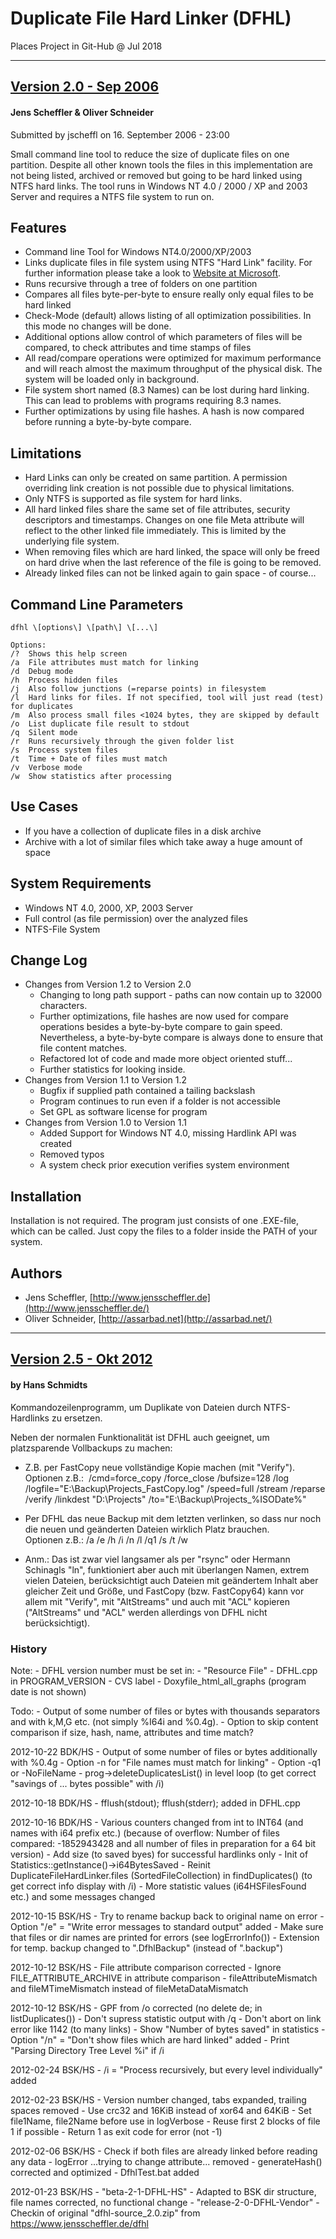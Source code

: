 # Duplicate File Hard Linker (DFHL)
Places Project in Git-Hub @ Jul 2018
* * *
## [Version 2.0 - Sep 2006](https://www.jensscheffler.de/dfhl)
#### Jens Scheffler & Oliver Schneider

Submitted by jscheffl on 16. September 2006 - 23:00

Small command line tool to reduce the size of duplicate files on one partition. Despite all other known tools the files in this implementation are not being listed, archived or removed but going to be hard linked using NTFS hard links. The tool runs in Windows NT 4.0 / 2000 / XP and 2003 Server and requires a NTFS file system to run on.

Features
--------

*   Command line Tool for Windows NT4.0/2000/XP/2003
*   Links duplicate files in file system using NTFS "Hard Link" facility. For further information please take a look to [Website at Microsoft](http://msdn.microsoft.com/en-us/library/aa365006%28VS.85%29.aspx).
*   Runs recursive through a tree of folders on one partition
*   Compares all files byte-per-byte to ensure really only equal files to be hard linked
*   Check-Mode (default) allows listing of all optimization possibilities. In this mode no changes will be done.
*   Additional options allow control of which parameters of files will be compared, to check attributes and time stamps of files
*   All read/compare operations were optimized for maximum performance and will reach almost the maximum throughput of the physical disk. The system will be loaded only in background.
*   File system short named (8.3 Names) can be lost during hard linking. This can lead to problems with programs requiring 8.3 names.
*   Further optimizations by using file hashes. A hash is now compared before running a byte-by-byte compare.

Limitations
-----------

*   Hard Links can only be created on same partition. A permission overriding link creation is not possible due to physical limitations.
*   Only NTFS is supported as file system for hard links.
*   All hard linked files share the same set of file attributes, security descriptors and timestamps. Changes on one file Meta attribute will reflect to the other linked file immediately. This is limited by the underlying file system.
*   When removing files which are hard linked, the space will only be freed on hard drive when the last reference of the file is going to be removed.
*   Already linked files can not be linked again to gain space - of course...

Command Line Parameters
-----------------------
```
dfhl \[options\] \[path\] \[...\]

Options:
/?	Shows this help screen
/a	File attributes must match for linking
/d	Debug mode
/h	Process hidden files
/j	Also follow junctions (=reparse points) in filesystem
/l	Hard links for files. If not specified, tool will just read (test) for duplicates
/m	Also process small files <1024 bytes, they are skipped by default
/o	List duplicate file result to stdout
/q	Silent mode
/r	Runs recursively through the given folder list
/s	Process system files
/t	Time + Date of files must match
/v	Verbose mode
/w	Show statistics after processing
```

Use Cases
---------

*   If you have a collection of duplicate files in a disk archive
*   Archive with a lot of similar files which take away a huge amount of space

System Requirements
-------------------

*   Windows NT 4.0, 2000, XP, 2003 Server
*   Full control (as file permission) over the analyzed files
*   NTFS-File System

Change Log
----------

*   Changes from Version 1.2 to Version 2.0
    *   Changing to long path support - paths can now contain up to 32000 characters.
    *   Further optimizations, file hashes are now used for compare operations besides a byte-by-byte compare to gain speed. Nevertheless, a byte-by-byte compare is always done to ensure that file content matches.
    *   Refactored lot of code and made more object oriented stuff...
    *   Further statistics for looking inside.
*   Changes from Version 1.1 to Version 1.2
    *   Bugfix if supplied path contained a tailing backslash
    *   Program continues to run even if a folder is not accessible
    *   Set GPL as software license for program
*   Changes from Version 1.0 to Version 1.1
    *   Added Support for Windows NT 4.0, missing Hardlink API was created
    *   Removed typos
    *   A system check prior execution verifies system environment

Installation
------------

Installation is not required. The program just consists of one .EXE-file, which can be called. Just copy the files to a folder inside the PATH of your system.

Authors
-------
*   Jens Scheffler, [http://www.jensscheffler.de](http://www.jensscheffler.de/)
*   Oliver Schneider, [http://assarbad.net](http://assarbad.net/)

* * *

## [Version 2.5 - Okt 2012](http://hanss.bplaced.net/Tools%20und%20Links.html)
#### by Hans Schmidts
Kommandozeilenprogramm, um Duplikate von Dateien durch NTFS-Hardlinks zu ersetzen.  

Neben der normalen Funktionalität ist DFHL auch geeignet, um platzsparende Vollbackups zu machen:

*   Z.B. per FastCopy neue vollständige Kopie machen (mit "Verify").  
    Optionen z.B.:  /cmd=force\_copy /force\_close /bufsize=128 /log /logfile="E:\\Backup\\Projects\_FastCopy.log" /speed=full /stream /reparse /verify /linkdest "D:\\Projects" /to="E:\\Backup\\Projects\_%ISODate%"  
    
*   Per DFHL das neue Backup mit dem letzten verlinken, so dass nur noch die neuen und geänderten Dateien wirklich Platz brauchen.  
    Optionen z.B.: /a /e /h /i /n /l /q1 /s /t /w
*   Anm.: Das ist zwar viel langsamer als per "rsync" oder Hermann Schinagls "ln", funktioniert aber auch mit überlangen Namen, extrem vielen Dateien, berücksichtigt auch Dateien mit geändertem Inhalt aber gleicher Zeit und Größe, und FastCopy (bzw. FastCopy64) kann vor allem mit "Verify", mit "AltStreams" und auch mit "ACL" kopieren ("AltStreams" und "ACL" werden allerdings von DFHL nicht berücksichtigt).  
    

### History

Note:
\- DFHL version number must be set in:
  \- "Resource File"
  \- DFHL.cpp in PROGRAM_VERSION
  \- CVS label
  \- Doxyfile\_html\_all_graphs
  (program date is not shown)


Todo:
\- Output of some number of files or bytes with thousands separators and with
  k,M,G etc. (not simply %I64i and %0.4g).
\- Option to skip content comparison if size, hash, name, attributes and
  time match?



2012-10-22  BDK/HS
\- Output of some number of files or bytes additionally with %0.4g
\- Option -n for "File names must match for linking"
\- Option -q1 or -NoFileName
\- prog->deleteDuplicatesList() in level loop (to get correct
  "savings of ... bytes possible" with /i)

2012-10-18  BDK/HS
\- fflush(stdout); fflush(stderr); added in DFHL.cpp

2012-10-16  BDK/HS
\- Various counters changed from int to INT64 (and names with i64 prefix etc.)
  (because of overflow: Number of files compared: -1852943428
  and all number of files in preparation for a 64 bit version)
\- Add size (to saved byes) for successful hardlinks only
\- Init of Statistics::getInstance()->i64BytesSaved
\- Reinit DuplicateFileHardLinker.files (SortedFileCollection) in
  findDuplicates() (to get correct info display with /i)
\- More statistic values (i64HSFilesFound etc.) and some messages changed

2012-10-15  BSK/HS
\- Try to rename backup back to original name on error
\- Option "/e" = "Write error messages to standard output" added
\- Make sure that files or dir names are printed for errors (see logErrorInfo())
\- Extension for temp. backup changed to ".DfhlBackup" (instead of ".backup")

2012-10-12  BSK/HS
\- File attribute comparison corrected
\- Ignore FILE\_ATTRIBUTE\_ARCHIVE in attribute comparison
\- fileAttributeMismatch and fileMTimeMismatch instead of fileMetaDataMismatch

2012-10-12  BSK/HS
\- GPF from /o corrected (no delete de; in listDuplicates())
\- Don't supress statistic output with /q
\- Don't abort on link error like 1142 (to many links)
\- Show "Number of bytes saved" in statistics
\- Option "/n" = "Don't show files which are hard linked" added
\- Print "Parsing Directory Tree Level %i" if /i

2012-02-24  BSK/HS
\- /i = "Process recursively, but every level individually" added

2012-02-23  BSK/HS
\- Version number changed, tabs expanded, trailing spaces removed
\- Use crc32 and 16KiB instead of xor64 and 64KiB
\- Set file1Name, file2Name before use in logVerbose
\- Reuse first 2 blocks of file 1 if possible
\- Return 1 as exit code for error (not -1)

2012-02-06  BSK/HS
\- Check if both files are already linked before reading any data
\- logError ...trying to change attribute... removed
\- generateHash() corrected and optimized
\- DfhlTest.bat added

2012-01-23  BSK/HS
\- "beta-2-1-DFHL-HS"
\- Adapted to BSK dir structure, file names corrected, no functional change
\- "release-2-0-DFHL-Vendor"
\- Checkin of original "dfhl-source_2.0.zip" from https://www.jensscheffler.de/dfhl